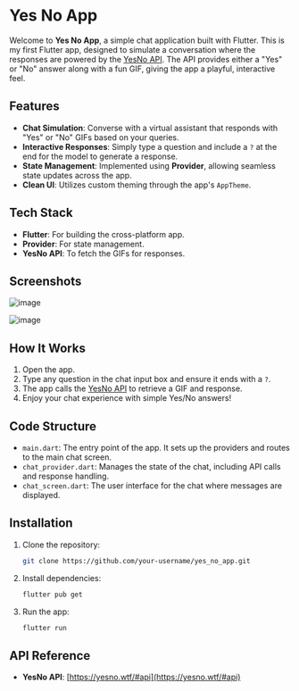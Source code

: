 # Yes No App

Welcome to **Yes No App**, a simple chat application built with Flutter. This is my first Flutter app, designed to simulate a conversation where the responses are powered by the [YesNo API](https://yesno.wtf/#api). The API provides either a "Yes" or "No" answer along with a fun GIF, giving the app a playful, interactive feel.

## Features
- **Chat Simulation**: Converse with a virtual assistant that responds with "Yes" or "No" GIFs based on your queries.
- **Interactive Responses**: Simply type a question and include a `?` at the end for the model to generate a response.
- **State Management**: Implemented using **Provider**, allowing seamless state updates across the app.
- **Clean UI**: Utilizes custom theming through the app's `AppTheme`.

## Tech Stack
- **Flutter**: For building the cross-platform app.
- **Provider**: For state management.
- **YesNo API**: To fetch the GIFs for responses.

## Screenshots
![image](https://github.com/user-attachments/assets/7e0fd9db-7966-4a01-b972-d8f3c5556454)

![image](https://github.com/user-attachments/assets/f482d503-daa7-4d3c-9c44-5d928c46d919)


## How It Works
1. Open the app.
2. Type any question in the chat input box and ensure it ends with a `?`.
3. The app calls the [YesNo API](https://yesno.wtf/#api) to retrieve a GIF and response.
4. Enjoy your chat experience with simple Yes/No answers!

## Code Structure
- `main.dart`: The entry point of the app. It sets up the providers and routes to the main chat screen.
- `chat_provider.dart`: Manages the state of the chat, including API calls and response handling.
- `chat_screen.dart`: The user interface for the chat where messages are displayed.

## Installation
1. Clone the repository:
    ```bash
    git clone https://github.com/your-username/yes_no_app.git
    ```
2. Install dependencies:
    ```bash
    flutter pub get
    ```
3. Run the app:
    ```bash
    flutter run
    ```

## API Reference
- **YesNo API**: [https://yesno.wtf/#api](https://yesno.wtf/#api)
